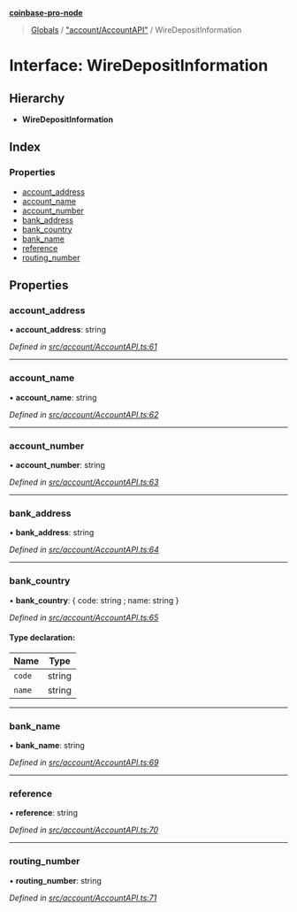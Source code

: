 **[coinbase-pro-node](../README.md)**

> [Globals](../globals.md) / ["account/AccountAPI"](../modules/_account_accountapi_.md) / WireDepositInformation

# Interface: WireDepositInformation

## Hierarchy

- **WireDepositInformation**

## Index

### Properties

- [account_address](_account_accountapi_.wiredepositinformation.md#account_address)
- [account_name](_account_accountapi_.wiredepositinformation.md#account_name)
- [account_number](_account_accountapi_.wiredepositinformation.md#account_number)
- [bank_address](_account_accountapi_.wiredepositinformation.md#bank_address)
- [bank_country](_account_accountapi_.wiredepositinformation.md#bank_country)
- [bank_name](_account_accountapi_.wiredepositinformation.md#bank_name)
- [reference](_account_accountapi_.wiredepositinformation.md#reference)
- [routing_number](_account_accountapi_.wiredepositinformation.md#routing_number)

## Properties

### account_address

• **account_address**: string

_Defined in [src/account/AccountAPI.ts:61](https://github.com/bennycode/coinbase-pro-node/blob/ee94ab6/src/account/AccountAPI.ts#L61)_

---

### account_name

• **account_name**: string

_Defined in [src/account/AccountAPI.ts:62](https://github.com/bennycode/coinbase-pro-node/blob/ee94ab6/src/account/AccountAPI.ts#L62)_

---

### account_number

• **account_number**: string

_Defined in [src/account/AccountAPI.ts:63](https://github.com/bennycode/coinbase-pro-node/blob/ee94ab6/src/account/AccountAPI.ts#L63)_

---

### bank_address

• **bank_address**: string

_Defined in [src/account/AccountAPI.ts:64](https://github.com/bennycode/coinbase-pro-node/blob/ee94ab6/src/account/AccountAPI.ts#L64)_

---

### bank_country

• **bank_country**: { code: string ; name: string }

_Defined in [src/account/AccountAPI.ts:65](https://github.com/bennycode/coinbase-pro-node/blob/ee94ab6/src/account/AccountAPI.ts#L65)_

#### Type declaration:

| Name   | Type   |
| ------ | ------ |
| `code` | string |
| `name` | string |

---

### bank_name

• **bank_name**: string

_Defined in [src/account/AccountAPI.ts:69](https://github.com/bennycode/coinbase-pro-node/blob/ee94ab6/src/account/AccountAPI.ts#L69)_

---

### reference

• **reference**: string

_Defined in [src/account/AccountAPI.ts:70](https://github.com/bennycode/coinbase-pro-node/blob/ee94ab6/src/account/AccountAPI.ts#L70)_

---

### routing_number

• **routing_number**: string

_Defined in [src/account/AccountAPI.ts:71](https://github.com/bennycode/coinbase-pro-node/blob/ee94ab6/src/account/AccountAPI.ts#L71)_
